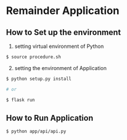 # Remainder Application
## How to Set up the environment
1. setting virtual environment of Python 
```bash
$ source procedure.sh
```

2. setting the environment of Application
```bash
$ python setup.py install

# or

$ flask run
```

## How to Run Application
```bash
$ python app/api/api.py
```
